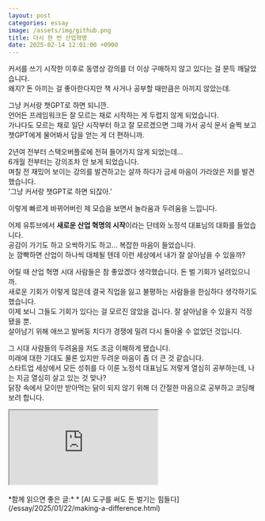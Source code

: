 ```yaml
---
layout: post
categories: essay
image: /assets/img/github.png
title: 다시 한 번 산업혁명
date: 2025-02-14 12:01:00 +0900
---
```


커서를 쓰기 시작한 이후로 동영상 강의를 더 이상 구매하지 않고 있다는 걸 문득 깨달았습니다.  
왜지? 돈 아끼는 걸 좋아한다지만 책 사거나 공부할 때만큼은 아끼지 않았는데.

그냥 커서랑 챗GPT로 하면 되니깐.  
언어든 프레임워크든 잘 모르는 채로 시작하는 게 두렵지 않게 되었습니다.  
가나다도 모르는 채로 일단 시작부터 하고 잘 모르겠으면 그때 가서 공식 문서 슬쩍 보고 챗GPT에게 물어봐서 답을 얻는 게 더 편하니까.

2년여 전부터 스택오버플로에 전혀 들어가지 않게 되었는데...  
6개월 전부터는 강의조차 안 보게 되었습니다.  
며칠 전 재밌어 보이는 강의를 발견하고는 살까 하다가 금세 마음이 가라앉은 저를 발견했습니다.  
'그냥 커서랑 챗GPT로 하면 되잖아.'

이렇게 빠르게 바뀌어버린 제 모습을 보면서 놀라움과 두려움을 느낍니다.

어제 유튜브에서 **새로운 산업 혁명의 시작**이라는 단테와 노정석 대표님의 대화를 들었습니다.  
공감이 가기도 하고 오싹하기도 하고... 복잡한 마음이 들었습니다.  
눈 깜빡하면 산업이 하나씩 대체될 텐데 이런 세상에서 내가 잘 살아남을 수 있을까?  

어릴 때 산업 혁명 시대 사람들은 참 좋았겠다 생각했습니다. 돈 벌 기회가 널려있으니까.  
새로운 기회가 이렇게 많은데 결국 직업을 잃고 불평하는 사람들을 한심하다 생각하기도 했습니다.  
이제 보니 그들도 기회가 있다는 걸 모르진 않았을 겁니다. 잘 살아남을 수 있을지 걱정됐을 뿐.  
살아남기 위해 애쓰고 발버둥 치다가 경쟁에 밀려 다시 돌아올 수 없었던 것입니다.

그 시대 사람들의 두려움을 저도 조금 이해하게 됐습니다.  
미래에 대한 기대도 물론 있지만 두려운 마음이 좀 더 큰 것 같습니다.  
스타트업 세상에서 모든 성취를 다 이룬 노정석 대표님도 저렇게 열심히 공부하는데, 나는 지금 열심히 살고 있는 것 맞나?  
닭장 속에서 모이만 받아먹는 닭이 되지 않기 위해 더 간절한 마음으로 공부하고 코딩해 보려 합니다.

<div class="iframe-container">
    <iframe src="https://www.youtube.com/embed/HYFslPN7n9o?si=TDPUf0M4PwTNvAUc" allowfullscreen>
</iframe>
</div>

<br>
*함께 읽으면 좋은 글:*
* [AI 도구를 써도 돈 벌기는 힘들다](/essay/2025/01/22/making-a-difference.html)

